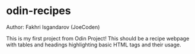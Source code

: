 # odin-recipes
Author: Fakhri Isgandarov (JoeCoden)

This is my first project from Odin Project!
This should be a recipe webpage with tables and headings 
highlighting basic HTML tags and their usage.